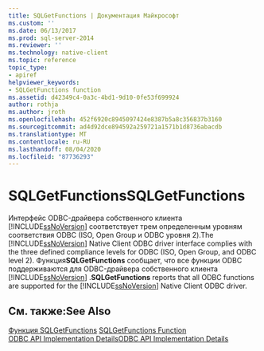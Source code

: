 ```yaml
---
title: SQLGetFunctions | Документация Майкрософт
ms.custom: ''
ms.date: 06/13/2017
ms.prod: sql-server-2014
ms.reviewer: ''
ms.technology: native-client
ms.topic: reference
topic_type:
- apiref
helpviewer_keywords:
- SQLGetFunctions function
ms.assetid: d42349c4-0a3c-4bd1-9d10-0fe53f699924
author: rothja
ms.author: jroth
ms.openlocfilehash: 452f6920c8945097424e8387b5a8c356837b3160
ms.sourcegitcommit: ad4d92dce894592a259721a1571b1d8736abacdb
ms.translationtype: MT
ms.contentlocale: ru-RU
ms.lasthandoff: 08/04/2020
ms.locfileid: "87736293"
---
```

# <a name="sqlgetfunctions"></a><span data-ttu-id="ccf3f-102">SQLGetFunctions</span><span class="sxs-lookup"><span data-stu-id="ccf3f-102">SQLGetFunctions</span></span>
  <span data-ttu-id="ccf3f-103">Интерфейс ODBC-драйвера собственного клиента [!INCLUDE[ssNoVersion](../../includes/ssnoversion-md.md)] соответствует трем определенным уровням соответствия ODBC (ISO, Open Group и ODBC уровня 2).</span><span class="sxs-lookup"><span data-stu-id="ccf3f-103">The [!INCLUDE[ssNoVersion](../../includes/ssnoversion-md.md)] Native Client ODBC driver interface complies with the three defined compliance levels for ODBC (ISO, Open Group, and ODBC level 2).</span></span> <span data-ttu-id="ccf3f-104">Функция**SQLGetFunctions** сообщает, что все функции ODBC поддерживаются для ODBC-драйвера собственного клиента [!INCLUDE[ssNoVersion](../../includes/ssnoversion-md.md)] .</span><span class="sxs-lookup"><span data-stu-id="ccf3f-104">**SQLGetFunctions** reports that all ODBC functions are supported for the [!INCLUDE[ssNoVersion](../../includes/ssnoversion-md.md)] Native Client ODBC driver.</span></span>  
  
## <a name="see-also"></a><span data-ttu-id="ccf3f-105">См. также:</span><span class="sxs-lookup"><span data-stu-id="ccf3f-105">See Also</span></span>  
 <span data-ttu-id="ccf3f-106">[Функция SQLGetFunctions](https://go.microsoft.com/fwlink/?LinkId=59353) </span><span class="sxs-lookup"><span data-stu-id="ccf3f-106">[SQLGetFunctions Function](https://go.microsoft.com/fwlink/?LinkId=59353) </span></span>  
 [<span data-ttu-id="ccf3f-107">ODBC API Implementation Details</span><span class="sxs-lookup"><span data-stu-id="ccf3f-107">ODBC API Implementation Details</span></span>](odbc-api-implementation-details.md)  
  
  
